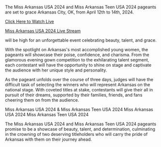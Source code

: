 The Miss Arkansas USA 2024 and Miss Arkansas Teen USA 2024 pageants are set to grace Arkansas City, OK, from April 12th to 14th, 2024.

<a href="https://bestones.icu/missarusa/">Click Here to Watch Live</a>

<a href="https://bestones.icu/missarusa/">Miss Arkansas USA 2024 Live Stream</a>

will be high for an unforgettable event celebrating beauty, talent, and grace.

With the spotlight on Arkansas's most accomplished young women, the pageants will showcase their poise, confidence, and charisma. From the glamorous evening gown competition to the exhilarating talent segment, each contestant will have the opportunity to shine on stage and captivate the audience with her unique style and personality.

As the pageant unfolds over the course of three days, judges will have the difficult task of selecting the winners who will represent Arkansas on the national stage. With coveted titles at stake, contestants will give their all in pursuit of their dreams, supported by their families, friends, and fans cheering them on from the audience.

Miss Arkansas USA 2024 & Miss Arkansas Teen USA 2024 Miss Arkansas USA 2024 Miss Arkansas Teen USA 2024

The Miss Arkansas USA 2024 and Miss Arkansas Teen USA 2024 pageants promise to be a showcase of beauty, talent, and determination, culminating in the crowning of two deserving titleholders who will carry the pride of Arkansas with them on their journey ahead.
